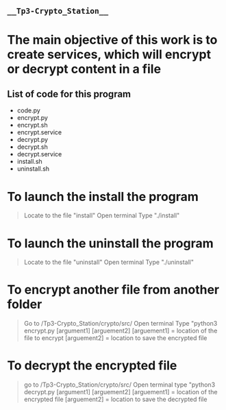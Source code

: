 ## ````__Tp3-Crypto_Station__````
# The main objective of this work is to create services, which will encrypt or decrypt content in a file 

## List of code for this program
- code.py
- encrypt.py
- encrypt.sh
- encrypt.service
- decrypt.py
- decrypt.sh
- decrypt.service
- install.sh
- uninstall.sh

# To launch the install the program
> Locate to the file "install"
> Open terminal
> Type "./install"

# To launch the uninstall the program
> Locate to the file "uninstall"
> Open terminal
> Type "./uninstall"

# To encrypt another file from another folder
> Go to /Tp3-Crypto_Station/crypto/src/
> Open terminal
> Type "python3 encrypt.py [argument1] [arguement2]
> [arguement1] = location of the file to encrypt
> [arguement2] = location to save the encrypted file

# To decrypt the encrypted file
> go to /Tp3-Crypto_Station/crypto/src/
> Open terminal
> type "python3 decrypt.py [argument1] [arguement2]
> [arguement1] = location of the encrypted file
> [arguement2] = location to save the decrypted file
